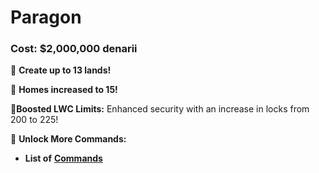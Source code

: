 # Paragon

### Cost: $2,000,000 denarii

🔹 **Create up to 13 lands!**

🔹 **Homes increased to 15!**

🔹**Boosted LWC Limits:** Enhanced security with an increase in locks from 200 to 225!

🔹 **Unlock More Commands:**

* **List of** [**Commands**](https://docs.playtheatria.com/commands#paragon)
